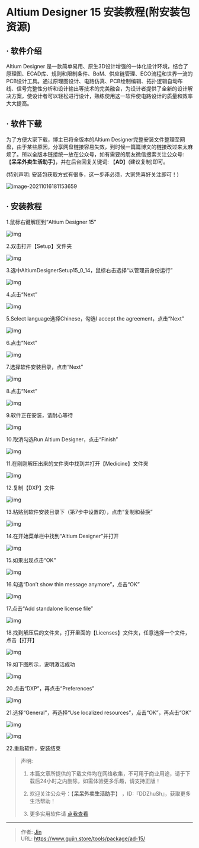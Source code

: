 # Altium Designer 15 安装教程(附安装包资源)


## · 软件介绍
Altium Designer 是一款简单易用、原生3D设计增强的一体化设计环境，结合了原理图、ECAD库、规则和限制条件、BoM、供应链管理、ECO流程和世界一流的PCB设计工具。通过原理图设计、电路仿真、PCB绘制编辑、拓扑逻辑自动布线、信号完整性分析和设计输出等技术的完美融合，为设计者提供了全新的设计解决方案，使设计者可以轻松进行设计，熟练使用这一软件使电路设计的质量和效率大大提高。

## · 软件下载
为了方便大家下载，博主已将全版本的Altium Designer完整安装文件整理至网盘，由于某些原因，分享网盘链接容易失效，到时候一篇篇博文的链接改过来太麻烦了。所以全版本链接统一放在公众号，如有需要的朋友微信搜索关注公众号: 【**呆呆外卖生活助手**】，并在后台回复关键词: 【**AD**】(建议复制)即可。

(特别声明: 安装包获取方式有很多，这一步非必须，大家凭喜好关注即可！)

![image-20211016181153659](https://img.gujin.store/img/image-20211016181153659.png)

## · 安装教程

1.鼠标右键解压到“Altium Designer 15”

![img](https://img.gujin.store/img/v2-37379346872b2d1e77078cf02649a5e1_720w.png)

2.双击打开【Setup】文件夹

![img](https://img.gujin.store/img/v2-863601f6b7ed524a2cf9f6723e2f4370_720w.png)

3.选中AltiumDesignerSetup15_0_14，鼠标右击选择“以管理员身份运行”

![img](https://img.gujin.store/img/v2-c064b5225475ae76fab81dc5825347a7_720w.png)

4.点击“Next”

![img](https://img.gujin.store/img/v2-b8cb368b597da5079dbe4a86e802c199_720w.png)

5.Select language选择Chinese，勾选I accept the agreement，点击“Next”

![img](https://img.gujin.store/img/v2-e6ee2389888a3ea9d9ceb93d92f7629d_720w.png)

6.点击“Next”

![img](https://img.gujin.store/img/v2-270fbe1401a1809896c2e07d1b3fbf12_720w.png)

7.选择软件安装目录，点击“Next”

![img](https://img.gujin.store/img/v2-c00f866cc71faa614568ee4153e22c60_720w.png)

8.点击“Next”

![img](https://img.gujin.store/img/v2-95b0a20972661feaa053c168dd6ed925_720w.png)

9.软件正在安装，请耐心等待

![img](https://img.gujin.store/img/v2-b6ed15d908ad850f03362ceb650aac41_720w.png)

10.取消勾选Run Altium Designer，点击“Finish”

![img](https://img.gujin.store/img/v2-374d9eeb9770f772505a6813ab9cde69_720w.png)

11.在刚刚解压出来的文件夹中找到并打开【Medicine】文件夹

![img](https://img.gujin.store/img/v2-d9c719838bb97a0a294d6f39fc44094c_720w.png)

12.复制【DXP】文件

![img](https://img.gujin.store/img/v2-8e50368809ec11b0739972ab1039c327_720w.png)

13.粘贴到软件安装目录下（第7步中设置的），点击“复制和替换”

![img](https://img.gujin.store/img/v2-5b6531786bbffc81b4cd464d4024f573_720w.png)

14.在开始菜单栏中找到“Altium Designer”并打开

![img](https://img.gujin.store/img/v2-2c008064f049dec1ccd5cac4aae968a2_720w.png)

15.如果出现点击“OK”

![img](https://img.gujin.store/img/v2-13d5b5c01b7ccee38b6c29478fc8d4a9_720w.png)

16.勾选“Don’t show thin message anymore”，点击“OK”

![img](https://img.gujin.store/img/v2-1dcad0f78403a55b71720c0cd8b3be17_720w.png)

17.点击“Add standalone license file”

![img](https://img.gujin.store/img/v2-2dc7cbae0386f4d9027ac6a47929ab3c_720w.png)



18.找到解压后的文件夹，打开里面的【Licenses】文件夹，任意选择一个文件，点击【打开】

![img](https://img.gujin.store/img/v2-4ace718c52c6395057edcc27c29d1639_720w.png)

19.如下图所示，说明激活成功

![img](https://img.gujin.store/img/v2-9fdce7e577b5d0e409fb096c4d458e73_720w.png)

20.点击“DXP”，再点击“Preferences”

![img](https://img.gujin.store/img/v2-e1bac1f2fd4a034da5ffa6b13dc2c936_720w.png)

21.选择“General”，再选择“Use localized resources”，点击“OK”，再点击“OK”

![img](https://img.gujin.store/img/v2-cafa4e546028185245ac077a4005d111_720w.png)

![img](https://img.gujin.store/img/v2-24402068d36248849c57b1c5a6dfc6f4_720w.png)

22.重启软件，安装结束




> 声明: 
>
> 1. 本篇文章所提供的下载文件均在网络收集，不可用于商业用途，请于下载后24小时之内删除，如需体验更多乐趣，请支持正版！
>
> 2. 欢迎关注公众号：【**呆呆外卖生活助手**】 ，ID:『DDZhuSh』，获取更多生活帮助！
>
> 3. 更多实用软件请  [点我查看](/tools)

---

> 作者: [Jin](https://img.gujin.store/img/favicon.ico)  
> URL: https://www.gujin.store/tools/package/ad-15/  

